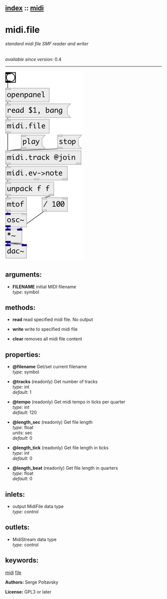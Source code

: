 [index](index.html) :: [midi](category_midi.html)
---

# midi.file

###### standard midi file SMF reader and writer

*available since version:* 0.4

---




[![example](../examples/img/midi.file.jpg)](../examples/pd/midi.file.pd)



## arguments:

* **FILENAME**
initial MIDI filename<br>
_type:_ symbol<br>



## methods:

* **read**
read specified midi file. No output<br>

* **write**
write to specified midi file<br>

* **clear**
removes all midi file content<br>




## properties:

* **@filename** 
Get/set current filename<br>
_type:_ symbol<br>

* **@tracks** (readonly)
Get number of tracks<br>
_type:_ int<br>
_default:_ 1<br>

* **@tempo** (readonly)
Get midi tempo in ticks per quarter<br>
_type:_ int<br>
_default:_ 120<br>

* **@length_sec** (readonly)
Get file length<br>
_type:_ float<br>
_units:_ sec<br>
_default:_ 0<br>

* **@length_tick** (readonly)
Get file length in ticks<br>
_type:_ int<br>
_default:_ 0<br>

* **@length_beat** (readonly)
Get file length in quarters<br>
_type:_ float<br>
_default:_ 0<br>



## inlets:

* output MidiFile data type<br>
_type:_ control



## outlets:

* MidiStream data type<br>
_type:_ control



## keywords:

[midi](keywords/midi.html)
[file](keywords/file.html)






**Authors:** Serge Poltavsky




**License:** GPL3 or later





